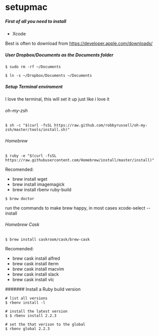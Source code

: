 # setupmac

##### First of all you need to install 

+ Xcode 

Best is often to download from https://developer.apple.com/downloads/ 


##### User Dropbox/Documents as the Documents folder
```
$ sudo rm -rf ~/Documents
```

```
$ ln -s ~/Dropbox/Documents ~/Documents
```

##### Setup Terminal enviroment 
I love the terminal, this will set it up just like i love it

###### oh-my-zsh
```
$ sh -c "$(curl -fsSL https://raw.github.com/robbyrussell/oh-my-zsh/master/tools/install.sh)"
```

###### Homebrew 
```
$ ruby -e "$(curl -fsSL https://raw.githubusercontent.com/Homebrew/install/master/install)"
```

Recomended: 

+ brew install wget 
+ brew install imagemagick
+ brew install rbenv ruby-build



```
$ brew doctor
```
run the commands to make brew happy, in most cases xcode-select --install


###### Homebrew Cask
```
$ brew install caskroom/cask/brew-cask
```

Recomended: 

+ brew cask install alfred
+ brew cask install iterm 
+ brew cask install macvim 
+ brew cask install slack
+ brew cask install vlc


####### Install a Ruby build version 
```
# list all versions 
$ rbenv install -l

# install the latest version 
$ $ rbenv install 2.2.3

# set the that verison to the global 
$ rbenv global 2.2.3

```

